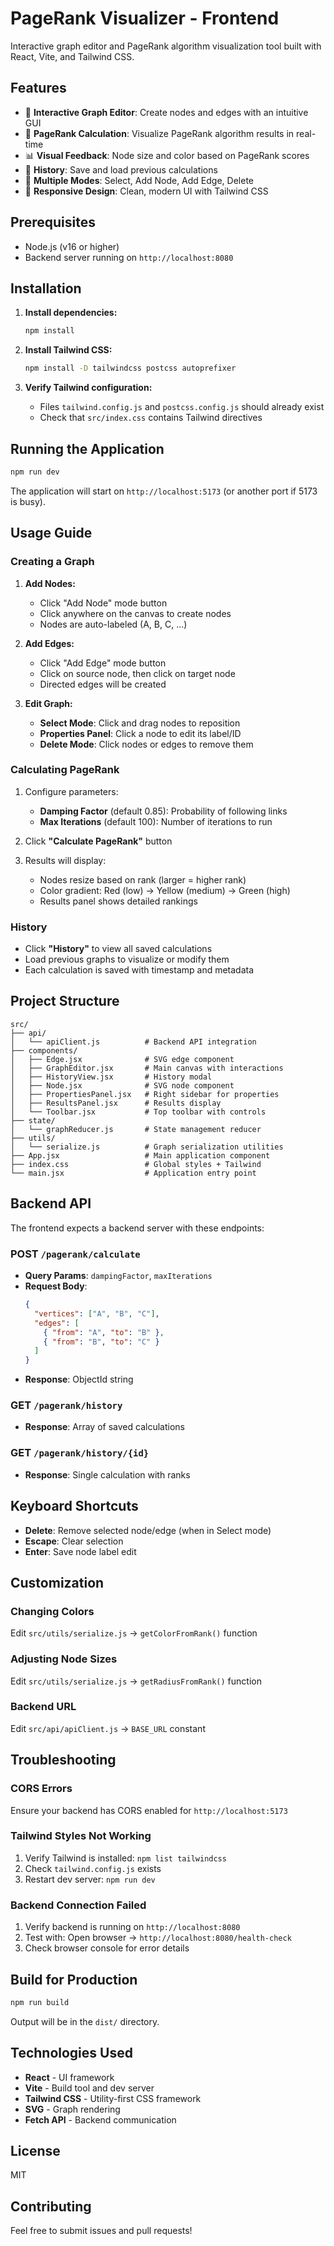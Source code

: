 # PageRank Visualizer - Frontend

Interactive graph editor and PageRank algorithm visualization tool built with React, Vite, and Tailwind CSS.

## Features

- 🎨 **Interactive Graph Editor**: Create nodes and edges with an intuitive GUI
- 🔄 **PageRank Calculation**: Visualize PageRank algorithm results in real-time
- 📊 **Visual Feedback**: Node size and color based on PageRank scores
- 📜 **History**: Save and load previous calculations
- 🎯 **Multiple Modes**: Select, Add Node, Add Edge, Delete
- 📱 **Responsive Design**: Clean, modern UI with Tailwind CSS

## Prerequisites

- Node.js (v16 or higher)
- Backend server running on `http://localhost:8080`

## Installation

1. **Install dependencies:**

   ```bash
   npm install
   ```

2. **Install Tailwind CSS:**

   ```bash
   npm install -D tailwindcss postcss autoprefixer
   ```

3. **Verify Tailwind configuration:**
   - Files `tailwind.config.js` and `postcss.config.js` should already exist
   - Check that `src/index.css` contains Tailwind directives

## Running the Application

```bash
npm run dev
```

The application will start on `http://localhost:5173` (or another port if 5173 is busy).

## Usage Guide

### Creating a Graph

1. **Add Nodes:**

   - Click "Add Node" mode button
   - Click anywhere on the canvas to create nodes
   - Nodes are auto-labeled (A, B, C, ...)

2. **Add Edges:**

   - Click "Add Edge" mode button
   - Click on source node, then click on target node
   - Directed edges will be created

3. **Edit Graph:**
   - **Select Mode**: Click and drag nodes to reposition
   - **Properties Panel**: Click a node to edit its label/ID
   - **Delete Mode**: Click nodes or edges to remove them

### Calculating PageRank

1. Configure parameters:

   - **Damping Factor** (default 0.85): Probability of following links
   - **Max Iterations** (default 100): Number of iterations to run

2. Click **"Calculate PageRank"** button

3. Results will display:
   - Nodes resize based on rank (larger = higher rank)
   - Color gradient: Red (low) → Yellow (medium) → Green (high)
   - Results panel shows detailed rankings

### History

- Click **"History"** to view all saved calculations
- Load previous graphs to visualize or modify them
- Each calculation is saved with timestamp and metadata

## Project Structure

```
src/
├── api/
│   └── apiClient.js          # Backend API integration
├── components/
│   ├── Edge.jsx              # SVG edge component
│   ├── GraphEditor.jsx       # Main canvas with interactions
│   ├── HistoryView.jsx       # History modal
│   ├── Node.jsx              # SVG node component
│   ├── PropertiesPanel.jsx   # Right sidebar for properties
│   ├── ResultsPanel.jsx      # Results display
│   └── Toolbar.jsx           # Top toolbar with controls
├── state/
│   └── graphReducer.js       # State management reducer
├── utils/
│   └── serialize.js          # Graph serialization utilities
├── App.jsx                   # Main application component
├── index.css                 # Global styles + Tailwind
└── main.jsx                  # Application entry point
```

## Backend API

The frontend expects a backend server with these endpoints:

### POST `/pagerank/calculate`

- **Query Params**: `dampingFactor`, `maxIterations`
- **Request Body**:
  ```json
  {
    "vertices": ["A", "B", "C"],
    "edges": [
      { "from": "A", "to": "B" },
      { "from": "B", "to": "C" }
    ]
  }
  ```
- **Response**: ObjectId string

### GET `/pagerank/history`

- **Response**: Array of saved calculations

### GET `/pagerank/history/{id}`

- **Response**: Single calculation with ranks

## Keyboard Shortcuts

- **Delete**: Remove selected node/edge (when in Select mode)
- **Escape**: Clear selection
- **Enter**: Save node label edit

## Customization

### Changing Colors

Edit `src/utils/serialize.js` → `getColorFromRank()` function

### Adjusting Node Sizes

Edit `src/utils/serialize.js` → `getRadiusFromRank()` function

### Backend URL

Edit `src/api/apiClient.js` → `BASE_URL` constant

## Troubleshooting

### CORS Errors

Ensure your backend has CORS enabled for `http://localhost:5173`

### Tailwind Styles Not Working

1. Verify Tailwind is installed: `npm list tailwindcss`
2. Check `tailwind.config.js` exists
3. Restart dev server: `npm run dev`

### Backend Connection Failed

1. Verify backend is running on `http://localhost:8080`
2. Test with: Open browser → `http://localhost:8080/health-check`
3. Check browser console for error details

## Build for Production

```bash
npm run build
```

Output will be in the `dist/` directory.

## Technologies Used

- **React** - UI framework
- **Vite** - Build tool and dev server
- **Tailwind CSS** - Utility-first CSS framework
- **SVG** - Graph rendering
- **Fetch API** - Backend communication

## License

MIT

## Contributing

Feel free to submit issues and pull requests!

